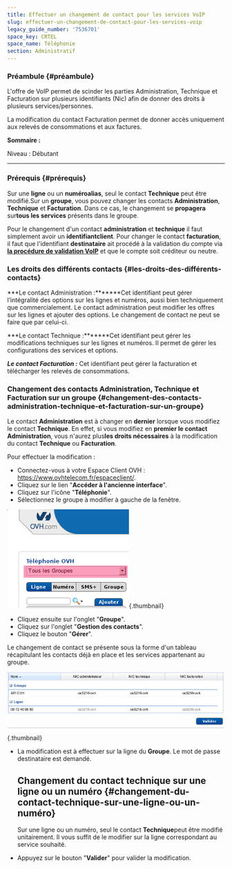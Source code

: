 ```yaml
---
title: Effectuer un changement de contact pour les services VoIP
slug: effectuer-un-changement-de-contact-pour-les-services-voip
legacy_guide_number: '7536701'
space_key: CRTEL
space_name: Téléphonie
section: Administratif
---
```


### Préambule {#préambule}

L'offre de VoIP permet de scinder les parties Administration, Technique et Facturation sur plusieurs identifiants (Nic) afin de donner des droits à plusieurs services/personnes.

La modification du contact Facturation permet de donner accès uniquement aux relevés de consommations et aux factures.

**Sommaire :**

Niveau : Débutant

------------------------------------------------------------------------

### Prérequis {#prérequis}

Sur une **ligne** ou un **numéroalias**, seul le contact **Technique** peut être modifié.Sur un **groupe**, vous pouvez changer les contacts **Administration**, **Technique** et **Facturation**. Dans ce cas, le changement se **propagera** sur**tous les services** présents dans le groupe.

Pour le changement d'un contact **administration** et **technique** il faut simplement avoir un **identifiantclient**. Pour changer le contact **facturation**, il faut que l'identifiant **destinataire** ait procédé à la validation du compte via **[la procédure de validation VoIP]({legacy}7536703)** et que le compte soit créditeur ou neutre.

### Les droits des différents contacts {#les-droits-des-différents-contacts}

***Le contact Administration :*******Cet identifiant peut gérer l’intégralité des options sur les lignes et numéros, aussi bien techniquement que commercialement. Le contact administration peut modifier les offres sur les lignes et ajouter des options. Le changement de contact ne peut se faire que par celui-ci.

***Le contact Technique :*******Cet identifiant peut gérer les modifications techniques sur les lignes et numéros. Il permet de gérer les configurations des services et options.

***Le contact Facturation :*** Cet identifiant peut gérer la facturation et télécharger les relevés de consommations.

### Changement des contacts Administration, Technique et Facturation sur un groupe {#changement-des-contacts-administration-technique-et-facturation-sur-un-groupe}

Le contact **Administration** est à changer en **dernier** lorsque vous modifiez le contact **Technique**. En effet, si vous modifiez en **premier le contact Administration**, vous n'aurez plus**les droits nécessaires** à la modification du contact **Technique** ou **Facturation**.

Pour effectuer la modification :

-   Connectez-vous à votre Espace Client OVH : <https://www.ovhtelecom.fr/espaceclient/>.
-   Cliquez sur le lien "**Accéder à l'ancienne interface**".
-   Cliquez sur l'icône "**Téléphonie**".
-   Sélectionnez le groupe à modifier à gauche de la fenêtre.

![](images/2015-03-19-143521_282x228_scrot.png){.thumbnail}

-   Cliquez ensuite sur l'onglet "**Groupe**".
-   Cliquez sur l'onglet "**Gestion des contacts**".
-   Cliquez le bouton "**Gérer**".

Le changement de contact se présente sous la forme d'un tableau récapitulant les contacts déjà en place et les services appartenant au groupe.

![](images/2015-03-19-165301_697x195_scrot.png){.thumbnail}

-   La modification est à effectuer sur la ligne du **Groupe**. Le mot de passe destinataire est demandé.

    Changement du contact technique sur une ligne ou un numéro {#changement-du-contact-technique-sur-une-ligne-ou-un-numéro}
    ----------------------------------------------------------

    Sur une ligne ou un numéro, seul le contact **Technique**peut être modifié unitairement. Il vous suffit de le modifier sur la ligne correspondant au service souhaité.

-   Appuyez sur le bouton "**Valider**" pour valider la modification.


